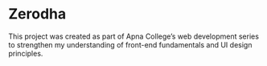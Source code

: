 # Zerodha
This project was created as part of Apna College’s web development series to strengthen my understanding of front-end fundamentals and UI design principles.
